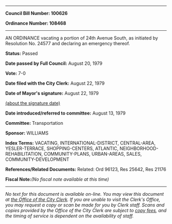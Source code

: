 

********

**Council Bill Number: 100626**
   
**Ordinance Number: 108468**
********

 AN ORDINANCE vacating a portion of 24th Avenue South, as initiated by Resolution No. 24577 and declaring an emergency thereof.

**Status:** Passed
   
**Date passed by Full Council:** August 20, 1979
   
**Vote:** 7-0
   
**Date filed with the City Clerk:** August 22, 1979
   
**Date of Mayor's signature:** August 22, 1979
   
[(about the signature date)](/~public/approvaldate.htm)
   
   
   
**Date introduced/referred to committee:** August 13, 1979
   
**Committee:** Transportation
   
**Sponsor:** WILLIAMS
   
   
**Index Terms:** VACATING, INTERNATIONAL-DISTRICT, CENTRAL-AREA, YESLER-TERRACE, SHOPPING-CENTERS, ATLANTIC, NEIGHBORHOOD-REHABILITATION, COMMUNITY-PLANS, URBAN-AREAS, SALES, COMMUNITY-DEVELOPMENT

**References/Related Documents:** Related: Ord 96123, Res 25642, Res 21176

**Fiscal Note:**_(No fiscal note available at this time)_
********

_No text for this document is available on-line. You may view this document at [the Office of the City Clerk](http://www.seattle.gov/leg/clerk/contactUs.htm). If you are unable to visit the Clerk's Office, you may request a copy or scan be made for you by Clerk staff. Scans and copies provided by the Office of the City Clerk are subject to [copy fees](http://clerk.seattle.gov/~public/clerkfees.htm), and the timing of service is dependent on the availability of staff._

